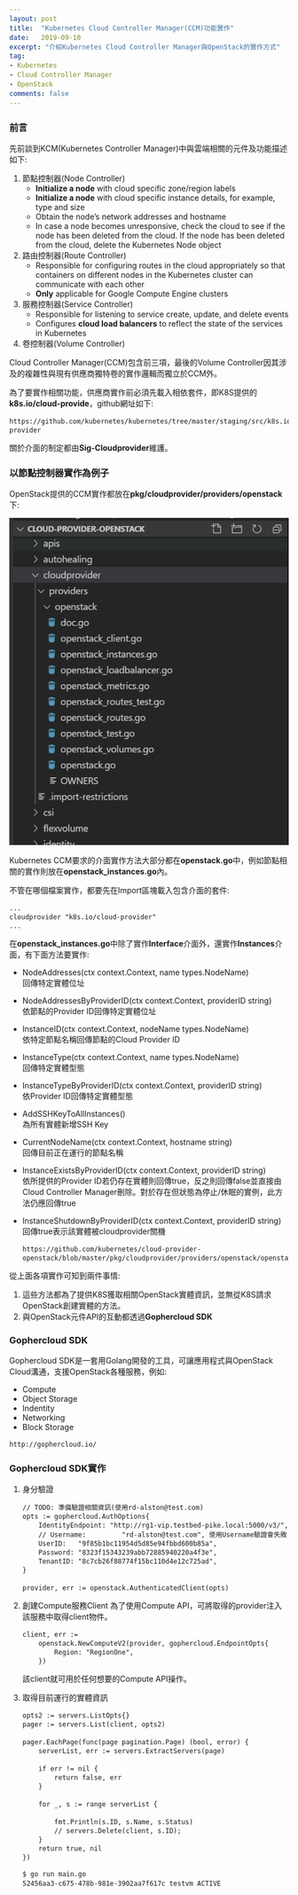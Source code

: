 ```yaml
---
layout: post
title:  "Kubernetes Cloud Controller Manager(CCM)功能實作"
date:   2019-09-10
excerpt: "介紹Kubernetes Cloud Controller Manager與OpenStack的實作方式"
tag:
- Kubernetes 
- Cloud Controller Manager
- OpenStack
comments: false
---  
```


### 前言    

先前談到KCM(Kubernetes Controller Manager)中與雲端相關的元件及功能描述如下:    

1. 節點控制器(Node Controller)   
    * **Initialize a node** with cloud specific zone/region labels
    * **Initialize a node** with cloud specific instance details, for example, type and size
    * Obtain the node’s network addresses and hostname
    * In case a node becomes unresponsive, check the cloud to see if the node has been deleted from the cloud. If the node has been deleted from the cloud, delete the Kubernetes Node object
2. 路由控制器(Route Controller)   
    * Responsible for configuring routes in the cloud appropriately so that containers on different nodes in the Kubernetes cluster can communicate with each other  
    * **Only** applicable for Google Compute Engine clusters
3. 服務控制器(Service Controller)   
    * Responsible for listening to service create, update, and delete events  
    * Configures **cloud load balancers** to reflect the state of the services in Kubernetes
4. 卷控制器(Volume Controller)   

Cloud Controller Manager(CCM)包含前三項，最後的Volume Controller因其涉及的複雜性與現有供應商獨特卷的實作邏輯而獨立於CCM外。  

為了要實作相關功能，供應商實作前必須先載入相依套件，即K8S提供的**k8s.io/cloud-provide**，github網址如下:   

```
https://github.com/kubernetes/kubernetes/tree/master/staging/src/k8s.io/cloud-provider   
```
關於介面的制定都由**Sig-Cloudprovider**維護。

### 以節點控制器實作為例子   
OpenStack提供的CCM實作都放在**pkg/cloudprovider/providers/openstack**下:   

![Openstack CCM Provider Folder](https://github.com/kisekitw/kisekitw.github.io/blob/master/assets/img/1080910/OpenstackCCMFolder.png?raw=true)    

Kubernetes CCM要求的介面實作方法大部分都在**openstack.go**中，例如節點相關的實作則放在**openstack_instances.go**內。

不管在哪個檔案實作，都要先在Import區塊載入包含介面的套件:   

```golang
...   
cloudprovider "k8s.io/cloud-provider"   
...   
```   

在**openstack_instances.go**中除了實作**Interface**介面外，還實作**Instances**介面，有下面方法要實作:

* NodeAddresses(ctx context.Context, name types.NodeName)      
    回傳特定實體位址   
* NodeAddressesByProviderID(ctx context.Context, providerID string)      
    依節點的Provider ID回傳特定實體位址   
* InstanceID(ctx context.Context, nodeName types.NodeName)    
    依特定節點名稱回傳節點的Cloud Provider ID   
* InstanceType(ctx context.Context, name types.NodeName)   
    回傳特定實體型態   
* InstanceTypeByProviderID(ctx context.Context, providerID string)   
    依Provider ID回傳特定實體型態
* AddSSHKeyToAllInstances()   
    為所有實體新增SSH Key
* CurrentNodeName(ctx context.Context, hostname string)      
    回傳目前正在運行的節點名稱
* InstanceExistsByProviderID(ctx context.Context, providerID string)   
    依所提供的Provider ID若仍存在實體則回傳true，反之則回傳false並直接由Cloud Controller Manager刪除。對於存在但狀態為停止/休眠的實例，此方法仍應回傳true   
* InstanceShutdownByProviderID(ctx context.Context, providerID string)     
    回傳true表示該實體被cloudprovider關機   

    ```   
    https://github.com/kubernetes/cloud-provider-openstack/blob/master/pkg/cloudprovider/providers/openstack/openstack_instances.go
    ```

從上面各項實作可知到兩件事情:   
1. 這些方法都為了提供K8S獲取相關OpenStack實體資訊，並無從K8S請求OpenStack創建實體的方法。  
2. 與OpenStack元件API的互動都透過**Gophercloud SDK**   

### Gophercloud SDK   

Gophercloud SDK是一套用Golang開發的工具，可讓應用程式與OpenStack Cloud溝通，支援OpenStack各種服務，例如:  
* Compute   
* Object Storage   
* Indentity   
* Networking   
* Block Storage   

```
http://gophercloud.io/
```   

### Gophercloud SDK實作   

1. 身分驗證

    ``` golang
    // TODO: 準備驗證相關資訊(使用rd-alston@test.com)
	opts := gophercloud.AuthOptions{
		IdentityEndpoint: "http://rg1-vip.testbed-pike.local:5000/v3/",
		// Username:         "rd-alston@test.com", 使用Username驗證會失敗
		UserID:   "9f85b1bc11954d5d85e94fbbd600b85a",
		Password: "8323f15343239abb72885940220a4f3e",
		TenantID: "8c7cb26f88774f15bc110d4e12c725ad",
    }
    
    provider, err := openstack.AuthenticatedClient(opts)
    ```
2. 創建Compute服務Client
    為了使用Compute API，可將取得的provider注入該服務中取得client物件。   

    ```golang   
    client, err :=
		openstack.NewComputeV2(provider, gophercloud.EndpointOpts{
			Region: "RegionOne",
		})
    ```   
    該client就可用於任何想要的Compute API操作。

3. 取得目前運行的實體資訊   

    ```golang
    opts2 := servers.ListOpts{}
	pager := servers.List(client, opts2)

	pager.EachPage(func(page pagination.Page) (bool, error) {
		serverList, err := servers.ExtractServers(page)

		if err != nil {
			return false, err
		}

		for _, s := range serverList {

			fmt.Println(s.ID, s.Name, s.Status)
			// servers.Delete(client, s.ID);
		}
		return true, nil
	})
    ```   

    ```cmd
    $ go run main.go
    52456aa3-c675-478b-981e-3902aa7f617c testvm ACTIVE
    ```    


